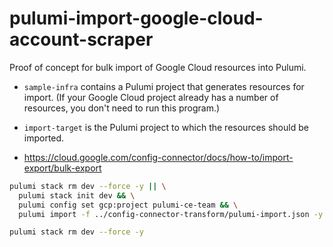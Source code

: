 # pulumi-import-google-cloud-account-scraper

Proof of concept for bulk import of Google Cloud resources into Pulumi.

- `sample-infra` contains a Pulumi project that generates resources for import. (If your Google Cloud project already has a number of resources, you don't need to run this program.)
- `import-target` is the Pulumi project to which the resources should be imported.

- <https://cloud.google.com/config-connector/docs/how-to/import-export/bulk-export>

```bash
pulumi stack rm dev --force -y || \
  pulumi stack init dev && \
  pulumi config set gcp:project pulumi-ce-team && \
  pulumi import -f ../config-connector-transform/pulumi-import.json -y -s dev
```

```bash
pulumi stack rm dev --force -y
```
